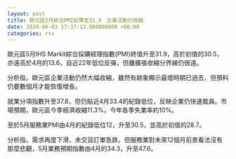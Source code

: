```yaml
---
layout: post
title: 歐元區5月綜合PMI反彈至31.9　企業活動仍收縮
date: 2020-06-03 17:37:13.000000000 +08:00
categories: rss
---
```


歐元區5月IHS Markit綜合採購經理指數(PMI)終值升至31.9，高於初值的30.5，亦遠高於4月的13.6，自近22年低位反彈，但離擴張收縮分界線仍很遠。

分析指，歐元區企業活動仍然大幅收縮，雖然有跡象顯示最壞時期已過去，但預料仍要數個月才能恢復增長。

就業分項指數升至37.8，但仍貼近4月33.4的紀錄低位，反映企業仍快速裁員。市場預期，歐元區今季經濟收縮11.3%，今年各季失業率約10%。

至於5月服務業PMI由4月的紀錄低位12，升至30.5，並高於初值的28.7。

分析指，需求再度下滑，未交貨訂單急跌，但服務業對未來12個月前景看法沒有那麼悲觀，5月業務預期指數由4月的34.3，升至47.6。
